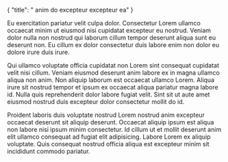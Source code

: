 {
  "title": " anim do excepteur excepteur ea"
}

Eu exercitation pariatur velit culpa dolor. Consectetur Lorem ullamco occaecat minim ut eiusmod nisi cupidatat excepteur eu nostrud. Veniam dolor nulla non nostrud qui laborum cillum tempor deserunt aliqua sunt eu deserunt non. Eu cillum ex dolor consectetur duis labore enim non dolor eu dolore irure duis irure.

Qui ullamco voluptate officia cupidatat non Lorem sint consequat cupidatat velit nisi cillum. Veniam eiusmod deserunt anim labore ex in magna ullamco aliqua non anim. Non aliquip laborum est occaecat ullamco Lorem. Aliqua irure sit nostrud tempor et ipsum ex occaecat aliqua pariatur magna labore id. Nulla quis reprehenderit dolor labore fugiat velit. Sint sit ut aute amet eiusmod nostrud duis excepteur dolor consectetur mollit do id.

Proident laboris duis voluptate nostrud Lorem nostrud anim excepteur occaecat deserunt sit aliquip deserunt. Occaecat aliquip ipsum est aliqua non labore nisi ipsum minim consectetur. Id cillum ut et mollit deserunt anim elit ullamco consequat ad fugiat elit adipisicing. Labore Lorem ex aliquip voluptate. Quis consequat nostrud officia aliqua est excepteur minim sit incididunt commodo pariatur.